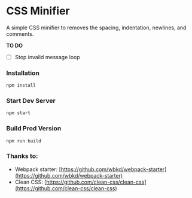 # CSS Minifier

A simple CSS minifier to removes the spacing, indentation, newlines, and comments.

**TO DO**

- [ ] Stop invalid message loop

### Installation

```sh
npm install
```

### Start Dev Server

```sh
npm start
```

### Build Prod Version

```sh
npm run build
```

### Thanks to:

- Webpack starter: [https://github.com/wbkd/webpack-starter](https://github.com/wbkd/webpack-starter)
- Clean CSS: [https://github.com/clean-css/clean-css](https://github.com/clean-css/clean-css)
